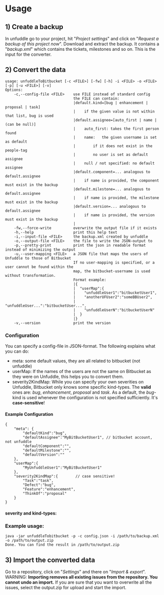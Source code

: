 # Usage

## 1) Create a backup
In unfuddle go to your project, hit "*Project settings*" and click on "*Request a backup of this project now*". Download and extract the backup. It contains a "*backup.xml*" which contains the tickets, milestones and so on. This is the input for the converter.

## 2) Convert the data

```
usage: unfuddleToBitbucket [-c <FILE>] [-fw] [-h] -i <FILE> -o <FILE> [-p] [-u <FILE>] [-v]
Options:
    -c,--config-file <FILE>    use FILE instead of standard config
                               the FILE can contain:
                               |default.kind=[bug | enhancement | proposal | task]
                               |	if the given value is not within that list, bug is used
                               |default.assignee=[auto_first | name | (can be null)]
                               |	auto_first: takes the first person found
                               |	name:	the given username is set as default
                               |		if it does not exist in the people-tag
                               |		no user is set as default assignee
                               |	null / not specified: no default assignee
                               |default.component=... analogous to default.assignee
                               |	if name is provided, the component must exist in the backup
                               |default.milestone=... analogous to default.assignee
                               |	if name is provided, the milestone must exist in the backup
                               |default.version=... analogous to default.assignee
                               |	if name is provided, the version must exist in the backup
                               |
    -fw,--force-write          overwrite the output file if it exists
    -h,--help                  print this help text
    -i,--input-file <FILE>     the backup.xml created by unfuddle
    -o,--output-file <FILE>    the file to write the JSON-output to
    -p,--pretty-print          print the json in readable format instead of minimizing the output
    -u,--user-mapping <FILE>   a JSON file that maps the users of Unfuddle to those of Bitbucket
                               If no user-mapping is specified, or a user cannot be found within the
                               map, the bitbucket-username is used without transformation.
                               Format example:
                               |{
                               |  "userMap":{
                               |    "unfuddleUser1":"bitbucketUser1",
                               |    "anotherUFUser2":"someBBUser2",
                               |    "unfuddleUser...":"bitbucketUser...",
                               |    "unfuddleUserN":"bitbucketUserN"
                               |  }
                               |}
    -v,--version               print the version
```

### Configuration
You can specify a config-file in JSON-format. The following explains what you can do:

* meta: some default values, they are all related to bitbucket (not unfuddle)
* userMap: If the names of the users are not the same on Bitbucket as they were on Unfuddle, this helps you to convert them.
* severity2KindMap: While you can specify your own severities on Unfuddle, Bitbucket only knows some specific kind-types. The **valid** ones are: *bug*, *enhancement*, *proposal* and *task*. As a default, the *bug*-kind is used whenever the configuration is not specified sufficiently. It's **case-sensitive**!
 
#### Example Configuration

```
{
	"meta": {
		"defaultKind":"bug",
		"defaultAssignee":"MyBitBucketUser1", // bitbucket account, not unfuddle
		"defaultComponent":"",
		"defaultMilestone":"",
		"defaultVersion":""
	},
	"userMap":{
		"MyUnfuddleUser1":"MyBitBucketUser1"
	},
	"severity2KindMap":{ 		// case sensitive!
		"Task":"task",
		"Defect":"bug",
		"Feature":"enhancement",
		"ThinkOf":"proposal"
	}
}
```

#### severity and kind-types:

### Example usage:
```
java -jar unfuddleTobitbucket -p -c config.json -i /path/to/backup.xml -o /path/to/output.zip
Done. You can find the result in /path/to/output.zip
```

## 3) Import the converted data
Go to a repository, click on "*Settings*" and there on "*Import & export*". WARNING: **Importing removes all existing issues from the repository. You cannot undo an import.** If you are sure that you want to overwrite all the issues, select the output.zip for upload and start the import.

